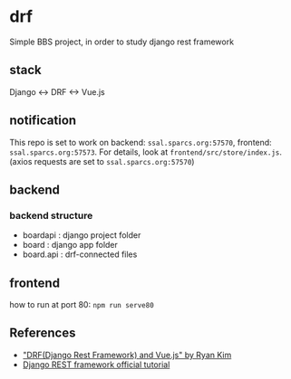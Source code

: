# drf
Simple BBS project, in order to study django rest framework

## stack
Django <-> DRF <-> Vue.js

## notification

This repo is set to work on backend: `ssal.sparcs.org:57570`, frontend: `ssal.sparcs.org:57573`.
For details, look at `frontend/src/store/index.js`. (axios requests are set to `ssal.sparcs.org:57570`)

## backend

### backend structure

- boardapi : django project folder
- board : django app folder
- board.api : drf-connected files

## frontend

how to run at port 80: `npm run serve80`

## References

- ["DRF(Django Rest Framework) and Vue.js" by Ryan Kim](https://medium.com/@equus3144/drf-django-rest-framework-and-vue-js-c3e318e4396a)
- [Django REST framework official tutorial](https://www.django-rest-framework.org/tutorial/1-serialization/)
